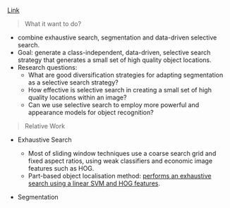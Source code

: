 [Link](//ivi.fnwi.uva.nl/isis/publications/2013/UijlingsIJCV2013/UijlingsIJCV2013.pdf)
> What it want to do?

* combine exhaustive search, segmentation and data-driven selective search.
* Goal: generate a class-independent, data-driven, selective search strategy that generates a small set of high quality object locations.
* Research questions:
  * What are good diversification strategies for adapting segmentation as a selective search strategy?
  * How effective is selective search in creating a small set of high quality locations within an image?
  * Can we use selective search to employ more powerful and appearance models for object recognition?
  

> Relative Work

* Exhaustive Search
  * Most of sliding window techniques use a coarse search grid and fixed aspect ratios, using weak classifiers and economic image features such as HOG.
  * Part-based object localisation method: [performs an exhaustive search using a linear SVM and HOG features](http://cs.brown.edu/people/pfelzens/papers/lsvm-pami.pdf).

* Segmentation
